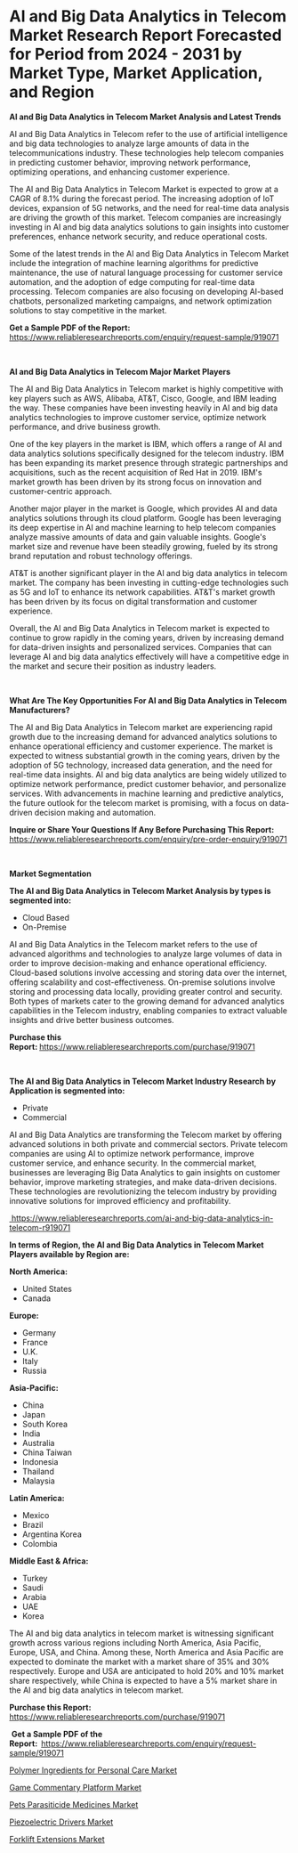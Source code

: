 <p><h1>AI and Big Data Analytics in Telecom Market Research Report Forecasted for Period from 2024 -  2031 by Market Type, Market Application, and Region</h1></p><p><strong>AI and Big Data Analytics in Telecom Market Analysis and Latest Trends</strong></p>
<p><p>AI and Big Data Analytics in Telecom refer to the use of artificial intelligence and big data technologies to analyze large amounts of data in the telecommunications industry. These technologies help telecom companies in predicting customer behavior, improving network performance, optimizing operations, and enhancing customer experience.</p><p>The AI and Big Data Analytics in Telecom Market is expected to grow at a CAGR of 8.1% during the forecast period. The increasing adoption of IoT devices, expansion of 5G networks, and the need for real-time data analysis are driving the growth of this market. Telecom companies are increasingly investing in AI and big data analytics solutions to gain insights into customer preferences, enhance network security, and reduce operational costs.</p><p>Some of the latest trends in the AI and Big Data Analytics in Telecom Market include the integration of machine learning algorithms for predictive maintenance, the use of natural language processing for customer service automation, and the adoption of edge computing for real-time data processing. Telecom companies are also focusing on developing AI-based chatbots, personalized marketing campaigns, and network optimization solutions to stay competitive in the market.</p></p>
<p><strong>Get a Sample PDF of the Report:&nbsp;</strong> <a href="https://www.reliableresearchreports.com/enquiry/request-sample/919071">https://www.reliableresearchreports.com/enquiry/request-sample/919071</a></p>
<p>&nbsp;</p>
<p><strong>AI and Big Data Analytics in Telecom Major Market Players</strong></p>
<p><p>The AI and Big Data Analytics in Telecom market is highly competitive with key players such as AWS, Alibaba, AT&T, Cisco, Google, and IBM leading the way. These companies have been investing heavily in AI and big data analytics technologies to improve customer service, optimize network performance, and drive business growth.</p><p>One of the key players in the market is IBM, which offers a range of AI and data analytics solutions specifically designed for the telecom industry. IBM has been expanding its market presence through strategic partnerships and acquisitions, such as the recent acquisition of Red Hat in 2019. IBM's market growth has been driven by its strong focus on innovation and customer-centric approach.</p><p>Another major player in the market is Google, which provides AI and data analytics solutions through its cloud platform. Google has been leveraging its deep expertise in AI and machine learning to help telecom companies analyze massive amounts of data and gain valuable insights. Google's market size and revenue have been steadily growing, fueled by its strong brand reputation and robust technology offerings.</p><p>AT&T is another significant player in the AI and big data analytics in telecom market. The company has been investing in cutting-edge technologies such as 5G and IoT to enhance its network capabilities. AT&T's market growth has been driven by its focus on digital transformation and customer experience.</p><p>Overall, the AI and Big Data Analytics in Telecom market is expected to continue to grow rapidly in the coming years, driven by increasing demand for data-driven insights and personalized services. Companies that can leverage AI and big data analytics effectively will have a competitive edge in the market and secure their position as industry leaders.</p></p>
<p>&nbsp;</p>
<p><strong>What Are The Key Opportunities For AI and Big Data Analytics in Telecom Manufacturers?</strong></p>
<p><p>The AI and Big Data Analytics in Telecom market are experiencing rapid growth due to the increasing demand for advanced analytics solutions to enhance operational efficiency and customer experience. The market is expected to witness substantial growth in the coming years, driven by the adoption of 5G technology, increased data generation, and the need for real-time data insights. AI and big data analytics are being widely utilized to optimize network performance, predict customer behavior, and personalize services. With advancements in machine learning and predictive analytics, the future outlook for the telecom market is promising, with a focus on data-driven decision making and automation.</p></p>
<p><strong>Inquire or Share Your Questions If Any Before Purchasing This Report:</strong> <a href="https://www.reliableresearchreports.com/enquiry/pre-order-enquiry/919071">https://www.reliableresearchreports.com/enquiry/pre-order-enquiry/919071</a></p>
<p>&nbsp;</p>
<p><strong>Market Segmentation</strong></p>
<p><strong>The AI and Big Data Analytics in Telecom Market Analysis by types is segmented into:</strong></p>
<p><ul><li>Cloud Based</li><li>On-Premise</li></ul></p>
<p><p>AI and Big Data Analytics in the Telecom market refers to the use of advanced algorithms and technologies to analyze large volumes of data in order to improve decision-making and enhance operational efficiency. Cloud-based solutions involve accessing and storing data over the internet, offering scalability and cost-effectiveness. On-premise solutions involve storing and processing data locally, providing greater control and security. Both types of markets cater to the growing demand for advanced analytics capabilities in the Telecom industry, enabling companies to extract valuable insights and drive better business outcomes.</p></p>
<p><strong>Purchase this Report:&nbsp;</strong><a href="https://www.reliableresearchreports.com/purchase/919071">https://www.reliableresearchreports.com/purchase/919071</a></p>
<p>&nbsp;</p>
<p><strong>The AI and Big Data Analytics in Telecom Market Industry Research by Application is segmented into:</strong></p>
<p><ul><li>Private</li><li>Commercial</li></ul></p>
<p><p>AI and Big Data Analytics are transforming the Telecom market by offering advanced solutions in both private and commercial sectors. Private telecom companies are using AI to optimize network performance, improve customer service, and enhance security. In the commercial market, businesses are leveraging Big Data Analytics to gain insights on customer behavior, improve marketing strategies, and make data-driven decisions. These technologies are revolutionizing the telecom industry by providing innovative solutions for improved efficiency and profitability.</p></p>
<p><a href="https://www.reliableresearchreports.com/ai-and-big-data-analytics-in-telecom-r919071">&nbsp;https://www.reliableresearchreports.com/ai-and-big-data-analytics-in-telecom-r919071</a></p>
<p><strong>In terms of Region, the AI and Big Data Analytics in Telecom Market Players available by Region are:</strong></p>
<p>
    <p> <strong> North America: </strong>
        <ul>
            <li>United States</li>
            <li>Canada</li>
        </ul>
        </p> 
    <p> <strong> Europe: </strong>
        <ul>
            <li>Germany</li>
            <li>France</li>
            <li>U.K.</li>
            <li>Italy</li>
            <li>Russia</li>
        </ul>
        </p> 
    <p> <strong> Asia-Pacific: </strong>
        <ul>
            <li>China</li>
            <li>Japan</li>
            <li>South Korea</li>
            <li>India</li>
            <li>Australia</li>
            <li>China Taiwan</li>
            <li>Indonesia</li>
            <li>Thailand</li>
            <li>Malaysia</li>
        </ul>
        </p> 
    <p> <strong> Latin America: </strong>
        <ul>
            <li>Mexico</li>
            <li>Brazil</li>
            <li>Argentina Korea</li>
            <li>Colombia</li>
        </ul>
        </p> 
    <p> <strong> Middle East & Africa: </strong>
        <ul>
            <li>Turkey</li>
            <li>Saudi</li>
            <li>Arabia</li>
            <li>UAE</li>
            <li>Korea</li>
        </ul>
    </p>
    </p>
<p><p>The AI and big data analytics in telecom market is witnessing significant growth across various regions including North America, Asia Pacific, Europe, USA, and China. Among these, North America and Asia Pacific are expected to dominate the market with a market share of 35% and 30% respectively. Europe and USA are anticipated to hold 20% and 10% market share respectively, while China is expected to have a 5% market share in the AI and big data analytics in telecom market.</p></p>
<p><strong>Purchase this Report: </strong><a href="https://www.reliableresearchreports.com/purchase/919071">https://www.reliableresearchreports.com/purchase/919071</a></p>
<p>&nbsp;<strong>Get a Sample PDF of the Report:&nbsp;&nbsp;</strong><a href="https://www.reliableresearchreports.com/enquiry/request-sample/919071">https://www.reliableresearchreports.com/enquiry/request-sample/919071</a></p>
<p><strong></strong></p>
<p><p><a href="https://www.linkedin.com/pulse/nts-personal-care-market-outlook-complete-industry-analysis-591ze?trackingId=6wSNmIHqQNCBdjuWAbVLCg%3D%3D">Polymer Ingredients for Personal Care Market</a></p><p><a href="https://github.com/hzxpgedq27/Market-Research-Report-List-1/blob/main/game-commentary-platform-market.md">Game Commentary Platform Market</a></p><p><a href="https://github.com/mdinislamsheik/Market-Research-Report-List-1/blob/main/pets-parasiticide-medicines-market.md">Pets Parasiticide Medicines Market</a></p><p><a href="https://medium.com/@demitrywow/piezoelectric-drivers-market-share-market-analysis-growth-trends-forecasts-for-period-from-16d9480e1d85">Piezoelectric Drivers Market</a></p><p><a href="https://medium.com/@ikeschumm18/global-forklift-extensions-market-focus-on-application-end-use-industry-type-equipment-and-e36c5d991ade">Forklift Extensions Market</a></p></p>